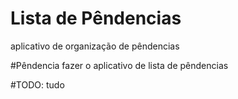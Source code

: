 # Lista de Pêndencias
aplicativo de organização de pêndencias 


#Pêndencia fazer o aplicativo de lista de pêndencias

#TODO: tudo
